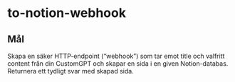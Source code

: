# to-notion-webhook

## Mål
Skapa en säker HTTP-endpoint (“webhook”) som tar emot title och valfritt content från din CustomGPT och skapar en sida i en given Notion-databas. Returnera ett tydligt svar med skapad sida.
